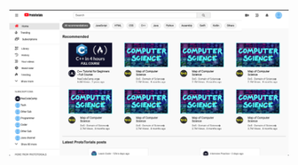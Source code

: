![](https://github.com/Abruuham/project-website/blob/main/Screen%20Shot%202021-03-03%20at%2012.30.05%20PM.png)
